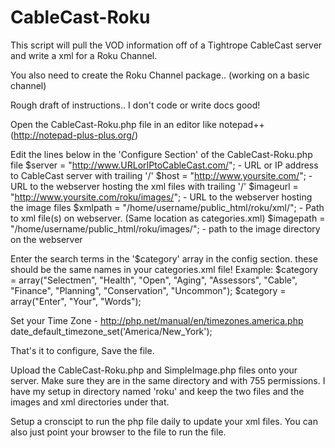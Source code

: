 CableCast-Roku
==============

This script will pull the VOD information off of a Tightrope CableCast server and write a xml for a Roku Channel.

You also need to create the Roku Channel package.. (working on a basic channel)

Rough draft of instructions.. I don't code or write docs good!

Open the CableCast-Roku.php file in an editor like notepad++ (http://notepad-plus-plus.org/)

Edit the lines below in the 'Configure Section' of the CableCast-Roku.php file
$server = "http://www.URLorIPtoCableCast.com/"; -  URL or IP address to CableCast server with trailing '/'
$host = "http://www.yoursite.com/";  -  URL to the webserver hosting the xml files with trailing '/'
$imageurl = "http://www.yoursite.com/roku/images/";  -  URL to the webserver hosting the image files 
$xmlpath = "/home/username/public_html/roku/xml/";  - Path to xml file(s) on webserver. (Same location as categories.xml)
$imagepath = "/home/username/public_html/roku/images/";  - path to the image directory on the webserver

Enter the search terms in the '$category' array in the config section. these should be the same names in your categories.xml file!
Example: $category = array("Selectmen", "Health", "Open", "Aging", "Assessors", "Cable", "Finance", "Planning", "Conservation", "Uncommon");
$category = array("Enter", "Your", "Words"); 

Set your Time Zone - http://php.net/manual/en/timezones.america.php
date_default_timezone_set('America/New_York');

That's it to configure, Save the file.

Upload the CableCast-Roku.php and SimpleImage.php files onto your server. Make sure they are in the same directory and with 755 permissions. 
I have my setup in directory named 'roku' and keep the two files and the images and xml directories under that. 

Setup a cronscipt to run the php file daily to update your xml files.
You can also just point your browser to the file to run the file. 
